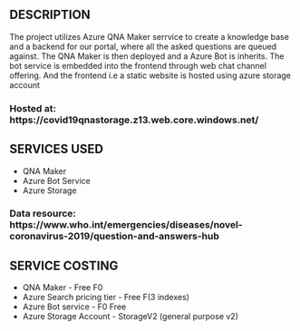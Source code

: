 <h2>DESCRIPTION</h2>
<p>The project utilizes Azure QNA Maker serrvice to create a knowledge base and a backend for our portal, where all the asked questions are queued against. The QNA Maker is then deployed and a Azure Bot is inherits. The bot service is embedded into the frontend through web chat channel offering. And the frontend i.e a static website is hosted using azure storage account
    <h3>Hosted at: https://covid19qnastorage.z13.web.core.windows.net/</h3>
</p>

<h2>SERVICES USED</h2>
<ul>
    <li>QNA Maker</li>
    <li>Azure Bot Service</li>
    <li>Azure Storage</li>
</ul>

<h3>Data resource: https://www.who.int/emergencies/diseases/novel-coronavirus-2019/question-and-answers-hub</h3>
<h2>SERVICE COSTING</h2>
<ul>
    <li>QNA Maker - Free F0</li>
    <li>Azure Search pricing tier - Free F(3 indexes)</li>
    <li>Azure Bot service - F0 Free</li>
    <li>Azure Storage Account - StorageV2 (general purpose v2)</li>
</ul>

